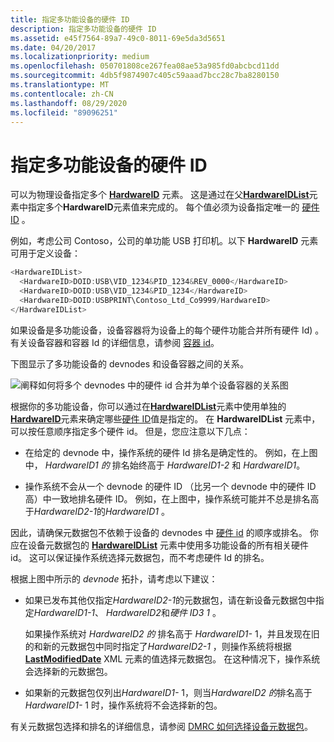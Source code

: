 ```yaml
---
title: 指定多功能设备的硬件 ID
description: 指定多功能设备的硬件 ID
ms.assetid: e45f7564-89a7-49c0-8011-69e5da3d5651
ms.date: 04/20/2017
ms.localizationpriority: medium
ms.openlocfilehash: 050701808ce267fea08ae53a985fd0abcbcd11dd
ms.sourcegitcommit: 4db5f9874907c405c59aaad7bcc28c7ba8280150
ms.translationtype: MT
ms.contentlocale: zh-CN
ms.lasthandoff: 08/29/2020
ms.locfileid: "89096251"
---
```

# <a name="specifying-hardware-ids-for-a-multifunction-device"></a>指定多功能设备的硬件 ID


可以为物理设备指定多个 [**HardwareID**](/previous-versions/windows/hardware/metadata/ff546114(v=vs.85)) 元素。 这是通过在父[**HardwareIDList**](/previous-versions/windows/hardware/metadata/ff546121(v=vs.85))元素中指定多个**HardwareID**元素值来完成的。 每个值必须为设备指定唯一的 [硬件 ID](hardware-ids.md) 。

例如，考虑公司 Contoso，公司的单功能 USB 打印机。以下 **HardwareID** 元素可用于定义设备：

```cpp
<HardwareIDList>
  <HardwareID>DOID:USB\VID_1234&PID_1234&REV_0000</HardwareID>
  <HardwareID>DOID:USB\VID_1234&PID_1234</HardwareID>
  <HardwareID>DOID:USBPRINT\Contoso_Ltd_Co9999/HardwareID>
</HardwareIDList>
```

如果设备是多功能设备，设备容器将为设备上的每个硬件功能合并所有硬件 Id) 。 有关设备容器和容器 Id 的详细信息，请参阅 [容器 id](container-ids.md)。

下图显示了多功能设备的 devnodes 和设备容器之间的关系。

![阐释如何将多个 devnodes 中的硬件 id 合并为单个设备容器的关系图](images/hardwareid.png)

根据你的多功能设备，你可以通过在[**HardwareIDList**](/previous-versions/windows/hardware/metadata/ff546121(v=vs.85))元素中使用单独的[**HardwareID**](/previous-versions/windows/hardware/metadata/ff546114(v=vs.85))元素来确定哪些[硬件 ID](hardware-ids.md)值是指定的。 在 **HardwareIDList** 元素中，可以按任意顺序指定多个硬件 id。 但是，您应注意以下几点：

-   在给定的 devnode 中，操作系统的硬件 Id 排名是确定性的。 例如，在上图中， *HardwareID1 的* 排名始终高于 *HardwareID1-2* 和 *HardwareID1*。

-   操作系统不会从一个 devnode 的硬件 ID （比另一个 devnode 中的硬件 ID 高）中一致地排名硬件 ID。 例如，在上图中，操作系统可能并不总是排名高于*HardwareID2-1*的*HardwareID1* 。

因此，请确保元数据包不依赖于设备的 devnodes 中 [硬件 id](hardware-ids.md) 的顺序或排名。 你应在设备元数据包的 [**HardwareIDList**](/previous-versions/windows/hardware/metadata/ff546121(v=vs.85)) 元素中使用多功能设备的所有相关硬件 id。 这可以保证操作系统选择元数据包，而不考虑硬件 Id 的排名。

根据上图中所示的 *devnode* 拓扑，请考虑以下建议：

-   如果已发布其他仅指定*HardwareID2-1*的元数据包，请在新设备元数据包中指定*HardwareID1-1*、 *HardwareID2*和*硬件 ID3 1* 。

    如果操作系统对 *HardwareID2 的* 排名高于 *HardwareID1-* 1，并且发现在旧的和新的元数据包中同时指定了*HardwareID2-1* ，则操作系统将根据 [**LastModifiedDate**](/previous-versions/windows/hardware/metadata/ff548624(v=vs.85)) XML 元素的值选择元数据包。 在这种情况下，操作系统会选择新的元数据包。

-   如果新的元数据包仅列出*HardwareID1-* 1，则当*HardwareID2 的*排名高于*HardwareID1-* 1 时，操作系统将不会选择新的包。

有关元数据包选择和排名的详细信息，请参阅 [DMRC 如何选择设备元数据包](how-the-dmrc-selects-a-device-metadata-package.md)。

 


